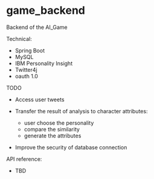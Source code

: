 # game_backend
Backend of the AI_Game

Technical:
- Spring Boot
- MySQL
- IBM Personality Insight
- Twitter4j
- oauth 1.0

TODO
- Access user tweets
- Transfer the result of analysis to character attributes:
	- user choose the personality
	- compare the similarity
	- generate the attributes
	
- Improve the security of database connection

API reference:
- TBD